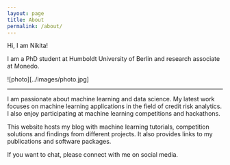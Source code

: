 ```yaml
---
layout: page
title: About
permalink: /about/
---
```


Hi, I am Nikita!

I am a PhD student at Humboldt University of Berlin and research associate at Monedo. 

![photo][../images/photo.jpg]

---

I am passionate about machine learning and data science. My latest work focuses on machine learning applications in the field of credit risk analytics. I also enjoy participating at machine learning competitions and hackathons.

This website hosts my blog with machine learning tutorials, competition solutions and findings from different projects. It also provides links to my publications and software packages.

If you want to chat, please connect with me on social media.